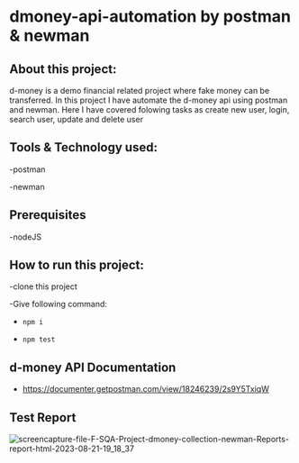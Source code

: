 # dmoney-api-automation by postman & newman

## About this project:
d-money is a demo financial related project where fake money can be transferred. 
In this project I have automate the d-money api using postman and newman. 
Here I have covered folowing tasks as create new user, login, search user, update and delete user


## Tools & Technology used:
-postman

-newman

## Prerequisites
-nodeJS

## How to run this project:
-clone this project

-Give following command:
- ```npm i```
  
- ```npm test```



## d-money API Documentation
- https://documenter.getpostman.com/view/18246239/2s9Y5TxiqW

## Test Report
![screencapture-file-F-SQA-Project-dmoney-collection-newman-Reports-report-html-2023-08-21-19_18_37](https://github.com/ABmaxplunck/dmoney-api-automation-newman/assets/51376551/f3e351e9-eb88-4910-a09d-c58692d3984d)


